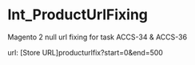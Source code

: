 # Int_ProductUrlFixing

Magento 2 null url fixing for task ACCS-34 & ACCS-36

url: [Store URL]producturlfix?start=0&end=500
